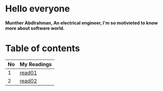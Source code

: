 # Hello everyone 
#### Munther Abdlrahman, An electrical engineer, I'm so motivieted to know more about software world. 



# Table of contents 
No | My Readings 
---|-------------
1 | [read01](read01.md)
2 | [read02](read02.md)
